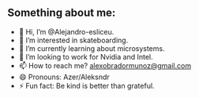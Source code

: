 ## Something about me: ##
- 👋 Hi, I’m @Alejandro-esliceu.
- 👀 I’m interested in skateboarding.
- 🌱 I’m currently learning about microsystems.
- 💞️ I’m looking to work for Nvidia and Intel.
- 📫 How to reach me? alexobradormunoz@gmail.com
- 😄 Pronouns: Azer/Aleksndr
- ⚡ Fun fact: Be kind is better than grateful.

<!---
Alejandro-esliceu/Alejandro-esliceu is a ✨ special ✨ repository because its `README.md` (this file) appears on your GitHub profile.
You can click the Preview link to take a look at your changes.
--->
